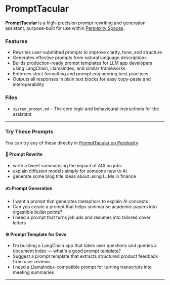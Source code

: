 # PromptTacular

**PromptTacular** is a high-precision prompt rewriting and generation assistant, purpose-built for use within [Perplexity Spaces](https://www.perplexity.ai/collections/prompttacular-kWSdzdeGRMyTLgnG5NmzFg).

### Features

- Rewrites user-submitted prompts to improve clarity, tone, and structure
- Generates effective prompts from natural language descriptions
- Builds production-ready prompt templates for LLM app developers using LangChain, LlamaIndex, and similar frameworks
- Enforces strict formatting and prompt engineering best practices
- Outputs all responses in plain text blocks for easy copy-paste and interoperability

### Files

- `system_prompt.md` – The core logic and behavioural instructions for the assistant

---

### Try These Prompts

You can try any of these directly in [PromptTacular on Perplexity](https://www.perplexity.ai/collections/prompttacular-kWSdzdeGRMyTLgnG5NmzFg):

#### 🔁 Prompt Rewrite
- write a tweet summarising the impact of AGI on jobs  
- explain diffusion models simply for someone new to AI  
- generate some blog title ideas about using LLMs in finance

#### ✍️ Prompt Generation
- I want a prompt that generates metaphors to explain AI concepts  
- Can you create a prompt that helps summarise academic papers into digestible bullet points?  
- I need a prompt that turns job ads and resumes into tailored cover letters

#### ⚙️ Prompt Template for Devs
- I’m building a LangChain app that takes user questions and queries a document index — what's a good prompt template?  
- Suggest a prompt template that extracts structured product feedback from user reviews  
- I need a LlamaIndex-compatible prompt for turning transcripts into meeting summaries

---
